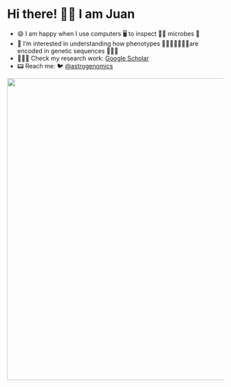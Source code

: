 # Hi there! 👍🏽 I am Juan

- 😄 I am happy when I use computers 🖥️ to inspect 🕵🏼 microbes 🦠
- 🔭 I’m interested in understanding how phenotypes 🕺🏼💃🏾🏋🏾‍♀️are encoded in genetic sequences 🧬🧬🧬
- 🧑🏻‍🔬 Check my research work: [Google Scholar](https://scholar.google.com/citations?user=QOOpwFIAAAAJ&hl=en)
- 📟 Reach me: 🐦 [@astrogenomics](https://twitter.com/astrogenomics)


<img src="https://github.com/juanvillada/juanvillada.github.io/blob/master/img/github_page.png" width="700px">


<!--
**juanvillada/juanvillada** is a ✨ _special_ ✨ repository because its `README.md` (this file) appears on your GitHub profile.

Here are some ideas to get you started:

- 🔭 I’m currently working on ...
- 🌱 I’m currently learning ...
- 👯 I’m looking to collaborate on ...
- 🤔 I’m looking for help with ...
- 💬 Ask me about ...
- 😄 Pronouns: ...
- ⚡ Fun fact: ...

### Hi there 

I use computers to understand microbes
-->
